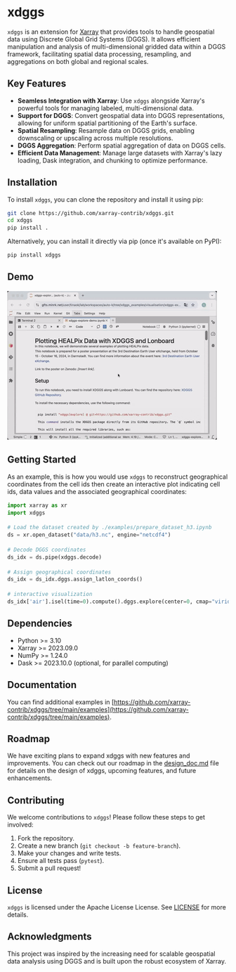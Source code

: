 # xdggs

`xdggs` is an extension for [Xarray](https://xarray.pydata.org/) that provides tools to handle geospatial data using Discrete Global Grid Systems (DGGS). It allows efficient manipulation and analysis of multi-dimensional gridded data within a DGGS framework, facilitating spatial data processing, resampling, and aggregations on both global and regional scales.

## Key Features

- **Seamless Integration with Xarray**: Use `xdggs` alongside Xarray's powerful tools for managing labeled, multi-dimensional data.
- **Support for DGGS**: Convert geospatial data into DGGS representations, allowing for uniform spatial partitioning of the Earth's surface.
- **Spatial Resampling**: Resample data on DGGS grids, enabling downscaling or upscaling across multiple resolutions.
- **DGGS Aggregation**: Perform spatial aggregation of data on DGGS cells.
- **Efficient Data Management**: Manage large datasets with Xarray's lazy loading, Dask integration, and chunking to optimize performance.

## Installation

To install `xdggs`, you can clone the repository and install it using pip:

```bash
git clone https://github.com/xarray-contrib/xdggs.git
cd xdggs
pip install .
```

Alternatively, you can install it directly via pip (once it's available on PyPI):

```bash
pip install xdggs
```

## Demo

![xdggs demo](xdggs-cropped.gif)

## Getting Started

As an example, this is how you would use `xdggs` to reconstruct geographical coordinates from the cell ids then create an interactive plot indicating cell ids, data values and the associated geographical coordinates:

```python
import xarray as xr
import xdggs

# Load the dataset created by ./examples/prepare_dataset_h3.ipynb
ds = xr.open_dataset("data/h3.nc", engine="netcdf4")

# Decode DGGS coordinates
ds_idx = ds.pipe(xdggs.decode)

# Assign geographical coordinates
ds_idx = ds_idx.dggs.assign_latlon_coords()

# interactive visualization
ds_idx['air'].isel(time=0).compute().dggs.explore(center=0, cmap="viridis", alpha=0.5)

```

## Dependencies

- Python >= 3.10
- Xarray >= 2023.09.0
- NumPy >= 1.24.0
- Dask >= 2023.10.0 (optional, for parallel computing)

## Documentation

You can find additional examples in [https://github.com/xarray-contrib/xdggs/tree/main/examples](https://github.com/xarray-contrib/xdggs/tree/main/examples).

## Roadmap

We have exciting plans to expand xdggs with new features and improvements. You can check out our roadmap in the [design_doc.md](design_doc.md) file for details on the design of xdggs, upcoming features, and future enhancements.

## Contributing

We welcome contributions to `xdggs`! Please follow these steps to get involved:

1. Fork the repository.
2. Create a new branch (`git checkout -b feature-branch`).
3. Make your changes and write tests.
4. Ensure all tests pass (`pytest`).
5. Submit a pull request!

## License

`xdggs` is licensed under the Apache License License. See [LICENSE](LICENSE) for more details.

## Acknowledgments

This project was inspired by the increasing need for scalable geospatial data analysis using DGGS and is built upon the robust ecosystem of Xarray.
